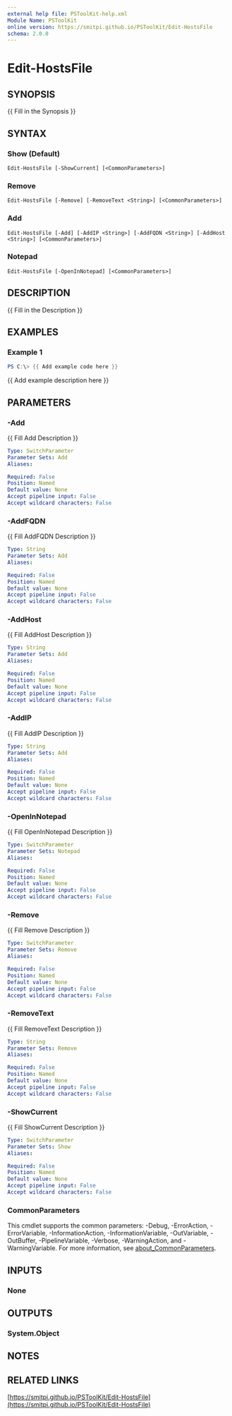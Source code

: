 ```yaml
---
external help file: PSToolKit-help.xml
Module Name: PSToolKit
online version: https://smitpi.github.io/PSToolKit/Edit-HostsFile
schema: 2.0.0
---
```


# Edit-HostsFile

## SYNOPSIS
{{ Fill in the Synopsis }}

## SYNTAX

### Show (Default)
```
Edit-HostsFile [-ShowCurrent] [<CommonParameters>]
```

### Remove
```
Edit-HostsFile [-Remove] [-RemoveText <String>] [<CommonParameters>]
```

### Add
```
Edit-HostsFile [-Add] [-AddIP <String>] [-AddFQDN <String>] [-AddHost <String>] [<CommonParameters>]
```

### Notepad
```
Edit-HostsFile [-OpenInNotepad] [<CommonParameters>]
```

## DESCRIPTION
{{ Fill in the Description }}

## EXAMPLES

### Example 1
```powershell
PS C:\> {{ Add example code here }}
```

{{ Add example description here }}

## PARAMETERS

### -Add
{{ Fill Add Description }}

```yaml
Type: SwitchParameter
Parameter Sets: Add
Aliases:

Required: False
Position: Named
Default value: None
Accept pipeline input: False
Accept wildcard characters: False
```

### -AddFQDN
{{ Fill AddFQDN Description }}

```yaml
Type: String
Parameter Sets: Add
Aliases:

Required: False
Position: Named
Default value: None
Accept pipeline input: False
Accept wildcard characters: False
```

### -AddHost
{{ Fill AddHost Description }}

```yaml
Type: String
Parameter Sets: Add
Aliases:

Required: False
Position: Named
Default value: None
Accept pipeline input: False
Accept wildcard characters: False
```

### -AddIP
{{ Fill AddIP Description }}

```yaml
Type: String
Parameter Sets: Add
Aliases:

Required: False
Position: Named
Default value: None
Accept pipeline input: False
Accept wildcard characters: False
```

### -OpenInNotepad
{{ Fill OpenInNotepad Description }}

```yaml
Type: SwitchParameter
Parameter Sets: Notepad
Aliases:

Required: False
Position: Named
Default value: None
Accept pipeline input: False
Accept wildcard characters: False
```

### -Remove
{{ Fill Remove Description }}

```yaml
Type: SwitchParameter
Parameter Sets: Remove
Aliases:

Required: False
Position: Named
Default value: None
Accept pipeline input: False
Accept wildcard characters: False
```

### -RemoveText
{{ Fill RemoveText Description }}

```yaml
Type: String
Parameter Sets: Remove
Aliases:

Required: False
Position: Named
Default value: None
Accept pipeline input: False
Accept wildcard characters: False
```

### -ShowCurrent
{{ Fill ShowCurrent Description }}

```yaml
Type: SwitchParameter
Parameter Sets: Show
Aliases:

Required: False
Position: Named
Default value: None
Accept pipeline input: False
Accept wildcard characters: False
```

### CommonParameters
This cmdlet supports the common parameters: -Debug, -ErrorAction, -ErrorVariable, -InformationAction, -InformationVariable, -OutVariable, -OutBuffer, -PipelineVariable, -Verbose, -WarningAction, and -WarningVariable. For more information, see [about_CommonParameters](http://go.microsoft.com/fwlink/?LinkID=113216).

## INPUTS

### None

## OUTPUTS

### System.Object
## NOTES

## RELATED LINKS

[https://smitpi.github.io/PSToolKit/Edit-HostsFile](https://smitpi.github.io/PSToolKit/Edit-HostsFile)

